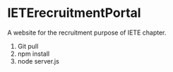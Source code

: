 # IETErecruitmentPortal
A website for the recruitment purpose of IETE chapter.
1. Git pull
2. npm install
3. node server.js
